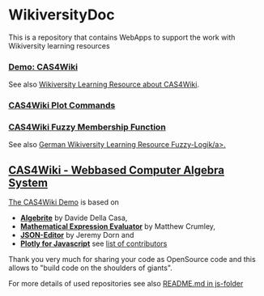 # WikiversityDoc
This is a repository that contains WebApps to support the work with Wikiversity learning resources
<h3><a href="https://niebert.github.io/WikiversityDoc/index.html" target="_blank">Demo: CAS4Wiki</a></h3>
See also <a href="https://en.wikiversity.org/wiki/CAS4Wiki" target="_blank">Wikiversity Learning Resource about CAS4Wiki</a>.
<h3><a href="https://niebert.github.io/WikiversityDoc/cas4wiki_plotcommands.html" target="_blank">CAS4Wiki Plot Commands</a></h3>
<h3><a href="https://niebert.github.io/WikiversityDoc/cas4wiki_fuzzymembership.html" target="_blank">CAS4Wiki Fuzzy Membership Function</a></h3>
See also <a href="https://de.wikiversity.org/wiki/Fuzzylogik" target="_blank">German Wikiversity Learning Resource Fuzzy-Logik/a>.

## CAS4Wiki - Webbased Computer Algebra System 
The <a href="https://niebert.github.io/WikiversityDoc/cas4wiki.html" target="_blank">CAS4Wiki Demo</a> is based on

* **[Algebrite](https://algebrite.org)** by Davide Della Casa, 
* **[Mathematical Expression Evaluator](https://github.com/silentmatt/expr-eval)** by Matthew Crumley,
* **[JSON-Editor](https://www.github.com/jdorn/json-editor)** by Jeremy Dorn and 
* **[Plotly for Javascript](https://github.**com/plotly/plotly.js)** see [list of contributors](https://github.com/plotly/plotly.js/graphs/contributors)

Thank you very much for sharing your code as OpenSource code and this allows to "build code on the shoulders of giants". 

For more details of used repositories see also [README.md in js-folder](js/README.md)

